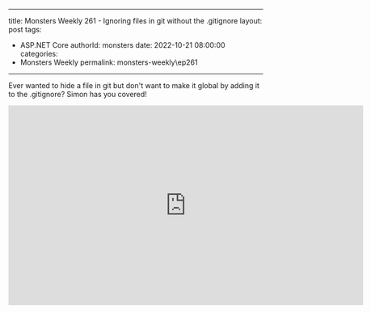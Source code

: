 
---
title: Monsters Weekly 261 -  Ignoring files in git without the .gitignore
layout: post
tags: 
  - ASP.NET Core
authorId: monsters
date: 2022-10-21 08:00:00
categories:
  - Monsters Weekly
permalink: monsters-weekly\ep261
---

Ever wanted to hide a file in git but don't want to make it global by adding it to the .gitignore?  Simon has you covered!

<iframe width="702" height="395" src="https://www.youtube.com/embed/Tekm6OO_f9w" frameborder="0" allow="accelerometer; autoplay; encrypted-media; gyroscope; picture-in-picture" allowfullscreen></iframe>
